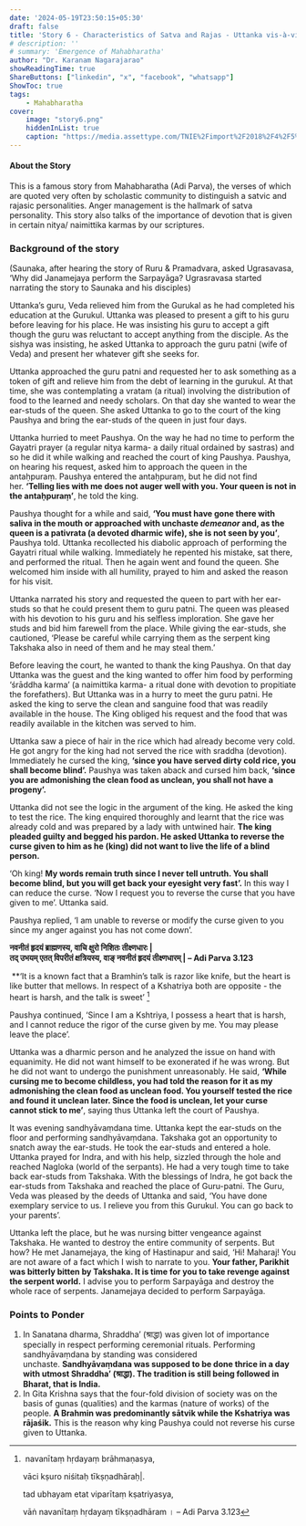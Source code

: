 ```yaml
---
date: '2024-05-19T23:50:15+05:30'
draft: false
title: 'Story 6 - Characteristics of Satva and Rajas - Uttanka vis-à-vis King Paushya'
# description: ''
# summary: 'Emergence of Mahabharatha'
author: "Dr. Karanam Nagarajarao"
showReadingTime: true
ShareButtons: ["linkedin", "x", "facebook", "whatsapp"]
ShowToc: true
tags: 
    - Mahabharatha
cover:
    image: "story6.png"
    hiddenInList: true
    caption: "https://media.assettype.com/TNIE%2Fimport%2F2018%2F4%2F5%2Foriginal%2Fgetting.jpg?w=768&auto=format%2Ccompress&fit=max"
---
```


#### About the Story
This is a famous story from Mahabharatha (Adi Parva), the verses of which are quoted very often by scholastic community to distinguish a satvic and rajasic personalities. Anger management is the hallmark of satva personality. This story also talks of the importance of devotion that is given in certain nitya/ naimittika karmas by our scriptures.
### Background of the story
(Saunaka, after hearing the story of Ruru & Pramadvara, asked Ugrasavasa, ‘Why did Janamejaya perform the Sarpayāga? Ugrasravasa started narrating the story to Saunaka and his disciples)

Uttanka’s guru, Veda relieved him from the Gurukal as he had completed his education at the Gurukul. Uttanka was pleased to present a gift to his guru before leaving for his place. He was insisting his guru to accept a gift though the guru was reluctant to accept anything from the disciple. As the sishya was insisting, he asked Uttanka to approach the guru patni (wife of Veda) and present her whatever gift she seeks for.

Uttanka approached the guru patni and requested her to ask something as a token of gift and relieve him from the debt of learning in the gurukul. At that time, she was contemplating a vratam (a ritual) involving the distribution of food to the learned and needy scholars. On that day she wanted to wear the ear-studs of the queen. She asked Uttanka to go to the court of the king Paushya and bring the ear-studs of the queen in just four days.

Uttanka hurried to meet Paushya. On the way he had no time to perform the Gayatri prayer (a regular nitya karma- a daily ritual ordained by sastras) and so he did it while walking and reached the court of king Paushya. Paushya, on hearing his request, asked him to approach the queen in the antaḥpuraṃ. Paushya entered the antaḥpuraṃ, but he did not find her. **‘Telling lies with me does not auger well with you. Your queen is not in the antaḥpuraṃ’**, he told the king.

Paushya thought for a while and said, **‘You must have gone there with saliva in the mouth or approached with unchaste _demeanor_ and, as the queen is a pativrata (a devoted dharmic wife), she is not seen by you’**, Paushya told. Uttanka recollected his diabolic approach of performing the Gayatri ritual while walking. Immediately he repented his mistake, sat there, and performed the ritual. Then he again went and found the queen. She welcomed him inside with all humility, prayed to him and asked the reason for his visit.

Uttanka narrated his story and requested the queen to part with her ear-studs so that he could present them to guru patni. The queen was pleased with his devotion to his guru and his selfless imploration. She gave her studs and bid him farewell from the place. While giving the ear-studs, she cautioned, ‘Please be careful while carrying them as the serpent king Takshaka also in need of them and he may steal them.’

Before leaving the court, he wanted to thank the king Paushya. On that day Uttanka was the guest and the king wanted to offer him food by performing ‘śrāddha karma’ (a naimittika karma- a ritual done with devotion to propitiate the forefathers). But Uttanka was in a hurry to meet the guru patni. He asked the king to serve the clean and sanguine food that was readily available in the house. The King obliged his request and the food that was readily available in the kitchen was served to him.

Uttanka saw a piece of hair in the rice which had already become very cold. He got angry for the king had not served the rice with sraddha (devotion). Immediately he cursed the king, **‘since you have served dirty cold rice, you shall become blind’.** Paushya was taken aback and cursed him back, **‘since you are admonishing the clean food as unclean, you shall not have a progeny’.**

Uttanka did not see the logic in the argument of the king. He asked the king to test the rice. The king enquired thoroughly and learnt that the rice was already cold and was prepared by a lady with untwined hair. **The king pleaded guilty and begged his pardon. He asked Uttanka to reverse the curse given to him as he (king) did not want to live the life of a blind person.**

‘Oh king! **My words remain truth since I never tell untruth. You shall become blind, but you will get back your eyesight very fast’.** In this way I can reduce the curse. ‘Now I request you to reverse the curse that you have given to me’. Uttanka said.

Paushya replied, ‘I am unable to reverse or modify the curse given to you since my anger against you has not come down’.

**नवनीतं हृदयं ब्राह्मणस्य, वाचि क्षुरो निशितः तीक्ष्णधारः |**  
**तद् उभयम् एतत् विपरीतं क्षत्रियस्य, वाङ् नवनीतं हृदयं तीक्ष्णधारम् | – Adi Parva 3.123**

 **‘It is a known fact that a Bramhin’s talk is razor like knife, but the heart is like butter that mellows. In respect of a Kshatriya both are opposite - the heart is harsh, and the talk is sweet’ [^1]

Paushya continued, ‘Since I am a Kshtriya, I possess a heart that is harsh, and I cannot reduce the rigor of the curse given by me. You may please leave the place’.

Uttanka was a dharmic person and he analyzed the issue on hand with equanimity. He did not want himself to be exonerated if he was wrong. But he did not want to undergo the punishment unreasonably. He said, **‘While cursing me to become childless, you had told the reason for it as my admonishing the clean food as unclean food. You yourself tested the rice and found it unclean later. Since the food is unclean, let your curse cannot stick to me’**, saying thus Uttanka left the court of Paushya.

It was evening sandhyāvaṃdana time. Uttanka kept the ear-studs on the floor and performing sandhyāvaṃdana. Takshaka got an opportunity to snatch away the ear-studs. He took the ear-studs and entered a hole. Uttanka prayed for Indra, and with his help, sizzled through the hole and reached Nagloka (world of the serpants). He had a very tough time to take back ear-studs from Takshaka. With the blessings of Indra, he got back the ear-studs from Takshaka and reached the place of Guru-patni. The Guru, Veda was pleased by the deeds of Uttanka and said, ‘You have done exemplary service to us. I relieve you from this Gurukul. You can go back to your parents’.

Uttanka left the place, but he was nursing bitter vengeance against Takshaka. He wanted to destroy the entire community of serpents. But how? He met Janamejaya, the king of Hastinapur and said, ‘Hi! Maharaj! You are not aware of a fact which I wish to narrate to you. **Your father, Parikhit was bitterly bitten by Takshaka. It is time for you to take revenge against the serpent world.** I advise you to perform Sarpayāga and destroy the whole race of serpents. Janamejaya decided to perform Sarpayāga.

### Points to Ponder

1.  In Sanatana dharma, Shraddha’ (श्राद्धा) was given lot of importance specially in respect performing ceremonial rituals. Performing sandhyāvaṃdana by standing was considered unchaste. **Sandhyāvaṃdana was supposed to be done thrice in a day with utmost Shraddha’ (श्राद्धा). The tradition is still being followed in Bharat, that is India.**
2.  In Gita Krishna says that the four-fold division of society was on the basis of gunas (qualities) and the karmas (nature of works) of the people. **A Brahmin was predominantly sātvik while the Kshatriya was rājaśik.** This is the reason why king Paushya could not reverse his curse given to Uttanka.


[^1]: navanītaṃ hṛdayaṃ brāhmaṇasya,

	vāci kṣuro niśitaḥ tīkṣṇadhāraḥ|.
	
	tad ubhayam etat viparītaṃ kṣatriyasya,
	
	vāṅ navanītaṃ hṛdayaṃ tīkṣṇadhāram । – Adi Parva 3.123